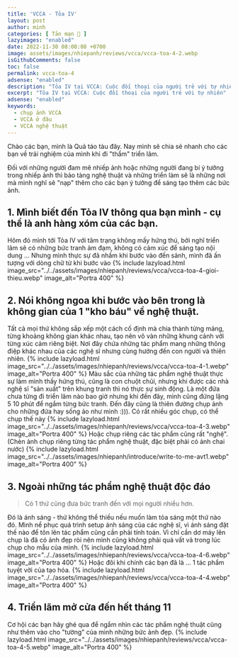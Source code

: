 ```yaml
---
title: 'VCCA - Tỏa IV'
layout: post
author: minh
categories: [ Tản mạn 📓 ]
lazyimages: "enabled"
date: 2022-11-30 08:08:08 +0700
image: assets/images/nhiepanh/reviews/vcca/vcca-toa-4-2.webp
isGithubComments: false
toc: false
permalink: vcca-toa-4
adsense: "enabled"
description: "Tỏa IV tại VCCA: Cuộc đối thoại của người trẻ với tự nhiên"
excerpt: "Tỏa IV tại VCCA: Cuộc đối thoại của người trẻ với tự nhiên"
adsense: "enabled"
keywords:
  - chụp ảnh VCCA
  - VCCA ở đâu
  - VCCA nghệ thuật
---
```


Chào các bạn, mình là Quả táo tàu đây. Nay mình sẽ chia sẻ nhanh cho các bạn về trải nghiệm của mình khi đi "thẩm" triển lãm.

Đối với những người đam mê nhiếp ảnh hoặc những người đang bí ý tưởng trong nhiếp ảnh thì bảo tàng nghệ thuật và những triển làm sẽ là những nơi mà mình nghĩ sẽ "nạp" thêm cho các bạn ý tưởng để sáng tạo thêm các bức ảnh.

## 1. Mình biết đến Tỏa IV thông qua bạn mình - cụ thể là anh hàng xóm của các bạn.
Hôm đó mình tới Tỏa IV với tâm trạng không mấy hứng thú, bởi nghĩ triển lãm sẽ có những bức tranh ảm đạm, không có cảm xúc để sáng tạo nội dung ... Nhưng mình thực sự đã nhầm khi bước vào đến sảnh, mình đã ấn tượng với dòng chữ từ khi bước vào
{% include lazyload.html image_src="../../assets/images/nhiepanh/reviews/vcca/vcca-toa-4-gioi-thieu.webp" image_alt="Portra 400" %}
## 2. Nói không ngoa khi bước vào bên trong là không gian của 1 "kho báu" về nghệ thuật.
Tất cả mọi thứ không sắp xếp một cách cố định mà chia thành từng mảng, từng khoảng không gian khác nhau, tạo nên vô vàn những khung cảnh với từng xúc cảm riêng biệt. Nơi đây chứa những tác phẩm mang những thông điệp khác nhau của các nghệ sĩ nhưng cùng hướng đến con người và thiên nhiên.
{% include lazyload.html image_src="../../assets/images/nhiepanh/reviews/vcca/vcca-toa-4-1.webp" image_alt="Portra 400" %}
Màu sắc của những tác phẩm nghệ thuật thực sự làm mình thấy hứng thú, cũng là con chuột chũi, nhưng khi được các nhà nghệ sĩ "sản xuất" trên khung tranh thì nó thực sự sinh động. Là một đứa chưa từng đi triển lãm nào bao giờ nhưng khi đến đây, mình cũng đứng lặng 5 10 phút để ngắm từng bức tranh. Đến đây cũng là thiên đường chụp ảnh cho những đứa hay sống ảo như mình :))).
Có rất nhiều góc chụp, có thể chụp thế này
{% include lazyload.html image_src="../../assets/images/nhiepanh/reviews/vcca/vcca-toa-4-3.webp" image_alt="Portra 400" %}
Hoặc chụp riêng các tác phẩm cũng rất "nghệ".
(Chèn ảnh chụp riêng từng tác phẩm nghệ thuật, đặc biệt phải có ảnh chai nước)
{% include lazyload.html image_src="../../assets/images/nhiepanh/introduce/write-to-me-avt1.webp" image_alt="Portra 400" %}
## 3. Ngoài những tác phẩm nghệ thuật độc đáo
> Có 1 thứ cũng đưa bức tranh đến với mọi người nhiều hơn.

Đó là ánh sáng - thứ không thể thiếu nếu muốn làm tỏa sáng một thứ nào đó. Mình nể phục quá trình setup ánh sáng của các nghệ sĩ, vì ánh sáng đặt thế nào để tôn lên tác phẩm cũng cần phải tính toán. Vì chỉ cần dơ máy lên chụp là đã có ảnh đẹp ròi nên mình cũng không phải quá vất vả trong lúc chụp cho mẫu của mình.
{% include lazyload.html image_src="../../assets/images/nhiepanh/reviews/vcca/vcca-toa-4-6.webp" image_alt="Portra 400" %}
Hoặc đôi khi chính các bạn đã là ... 1 tác phẩm tuyệt vời của tạo hóa.
{% include lazyload.html image_src="../../assets/images/nhiepanh/reviews/vcca/vcca-toa-4-4.webp" image_alt="Portra 400" %}
## 4. Triển lãm mở cửa đến hết tháng 11
Cơ hội các bạn hãy ghé qua để ngắm nhìn các tác phẩm nghệ thuật cũng như thêm vào cho "tường" của mình những bức ảnh đẹp.
{% include lazyload.html image_src="../../assets/images/nhiepanh/reviews/vcca/vcca-toa-4-5.webp" image_alt="Portra 400" %}











